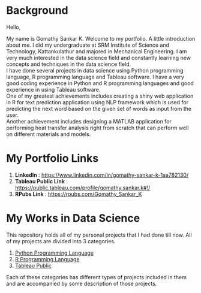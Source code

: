 # Background  

Hello,  

My name is Gomathy Sankar K. Welcome to my portfolio. A little introduction about me. I did my undergraduate at SRM Institute of Science and Technology, Kattankulathur and majored in Mechanical Engineering. I am very much interested in the data science field and constantly learning new concepts and techniques in the data science field.  
I have done several projects in data science using Python programming language, R programming language and Tableau software. I have a very good coding experience in Python and R programming languages and good experience in using Tableau software.  
One of my greatest achievements includes creating a shiny web application in R for text prediction application using NLP framework which is used for predicting the next word based on the given set of words as input from the user.  
Another achievement includes designing a MATLAB application for performing heat transfer analysis right from scratch that can perform well on different materials and models.

# My Portfolio Links  

1. **LinkedIn** : https://www.linkedin.com/in/gomathy-sankar-k-1aa782130/  
2. **Tableau Public Link** : https://public.tableau.com/profile/gomathy.sankar.k#!/  
3. **RPubs Link** : https://rpubs.com/Gomathy_Sankar_K  

# My Works in Data Science  

This repository holds all of my personal projects that I had done till now. All of my projects are divided into 3 categories.  

1. [Python Programming Language]()
2. [R Programming Language]()  
3. [Tableau Public]()  

Each of these categories has different types of projects included in them and are accompanied by some description of those projects.
